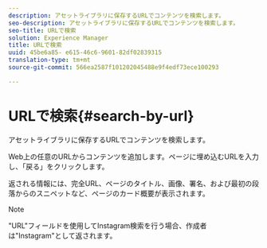 ```yaml
---
description: アセットライブラリに保存するURLでコンテンツを検索します。
seo-description: アセットライブラリに保存するURLでコンテンツを検索します。
seo-title: URLで検索
solution: Experience Manager
title: URLで検索
uuid: 45be6a85- e615-46c6-9601-82df02839315
translation-type: tm+mt
source-git-commit: 566ea2587f101202045488e9f4edf73ece100293

---
```



# URLで検索{#search-by-url}

アセットライブラリに保存するURLでコンテンツを検索します。

Web上の任意のURLからコンテンツを追加します。ページに埋め込むURLを入力し、「戻る」をクリックします。

返される情報には、完全URL、ページのタイトル、画像、署名、および最初の段落からのスニペットなど、ページのカード概要が表示されます。

>[!NOTE]
>
>"URL"フィールドを使用してInstagram検索を行う場合、作成者は"Instagram"として返されます。

